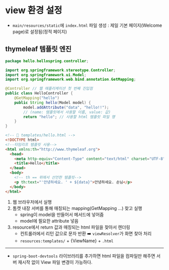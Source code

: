 # view 환경 설정

- `main/resources/static`에 `index.html` 파일 생성 : 제일 기본 페이지(Welcome page)로 설정됨(정적 페이지)

## thymeleaf 템플릿 엔진

```java
package hello.hellospring.controller;

import org.springframework.stereotype.Controller;
import org.springframework.ui.Model;
import org.springframework.web.bind.annotation.GetMapping;

@Controller // 웹 애플리케이션 첫 번째 진입점
public class HelloController {
    @GetMapping("hello")
    public String hello(Model model) {
        model.addAttribute("data", "hello!!");
        // (name: 템플릿에서 사용할 이름, value: 값)
        return "hello"; // 사용할 html 템플릿 파일 명
    }
}
```

```html
<!-- 📁 templates/hello.html -->
<!DOCTYPE html>
<!--타임리프 템플릿 사용-->
<html xmlns:th="http://www.thymeleaf.org">
  <head>
    <meta http-equiv="Content-Type" content="text/html" charset="UTF-8" />
    <title>Hello</title>
  </head>
  <body>
    <!-- th == 위에서 선언한 템플릿-->
    <p th:text="'안녕하세요. ' + ${data}">안녕하세요. 손님</p>
  </body>
</html>
```

1. 웹 브라우저에서 실행
2. 톰캣 내장 서버를 통해 매칭되는 mapping(GetMapping ...) 찾고 실행
   - spring이 model을 만들어서 메서드에 넣어줌
   - model에 필요한 attribute 넣음
3. resource에서 return 값과 매칭되는 html 파일을 찾아서 렌더링
   - 컨트롤러에서 리턴 값으로 문자 반환 ➡️ `viewResolver`가 화면 찾아 처리
   - `resources:templates/` + {ViewName} + `.html`

---

- `spring-boot-devtools` 라이브러리를 추가하면 html 파일을 컴파일만 해주면 서버 재시작 없이 View 파일 변경이 가능하다.
